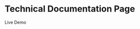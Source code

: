 # Technical Documentation Page
<p <a ref="https://b3t0247.github.io/technical-documentation-page/"></a>Live Demo<p>
